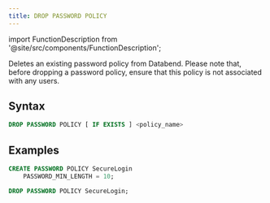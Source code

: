 ```yaml
---
title: DROP PASSWORD POLICY
---
```

import FunctionDescription from '@site/src/components/FunctionDescription';

<FunctionDescription description="Introduced or updated: v1.2.283"/>

Deletes an existing password policy from Databend. Please note that, before dropping a password policy, ensure that this policy is not associated with any users.

## Syntax

```sql
DROP PASSWORD POLICY [ IF EXISTS ] <policy_name>
```

## Examples

```sql
CREATE PASSWORD POLICY SecureLogin
    PASSWORD_MIN_LENGTH = 10;

DROP PASSWORD POLICY SecureLogin;
```